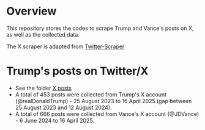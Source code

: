 # Overview
This repository stores the codes to scrape Trump and Vance's posts on X, as well as the collected data.

The X scraper is adapted from [Twitter-Scraper](https://github.com/usamafarooq1/Twitter-Scraper)

# Trump's posts on Twitter/X
- See the folder [X posts](https://github.com/adashiyj/Scapegoat/tree/main/X%20posts)
- A total of 453 posts were collected from Trump's X account (@realDonaldTrump) - 25 August 2023 to 16 April 2025 (gap between 25 August 2023 and 12 August 2024).
- A total of 666 posts were collected from Vance's X account (@JDVance) - 6 June 2024 to 16 April 2025.
